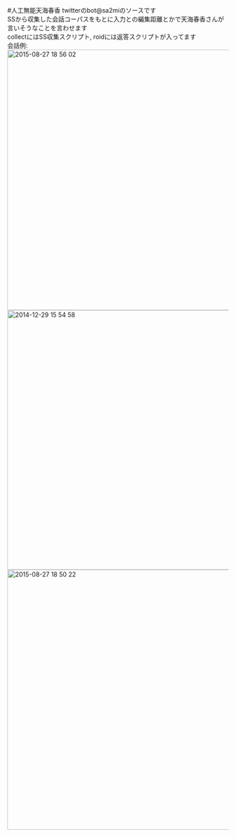 #人工無能天海春香
twitterのbot@sa2miのソースです  
SSから収集した会話コーパスをもとに入力との編集距離とかで天海春香さんが言いそうなことを言わせます  
collectにはSS収集スクリプト, roidには返答スクリプトが入ってます  
会話例:  
<img width="592" alt="2015-08-27 18 56 02" src="https://user-images.githubusercontent.com/2317034/33795011-bdc835b8-dd1a-11e7-83b9-ea8789f3af41.png">
<img width="590" alt="2014-12-29 15 54 58" src="https://user-images.githubusercontent.com/2317034/33795027-1cea5850-dd1b-11e7-9e30-b521ab383d00.png">
<img width="591" alt="2015-08-27 18 50 22" src="https://user-images.githubusercontent.com/2317034/33795043-aab4979a-dd1b-11e7-8bfb-65b0ebf33f03.png">
